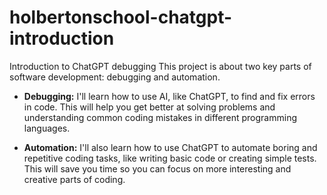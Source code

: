 # holbertonschool-chatgpt-introduction
Introduction to ChatGPT debugging
This project is about two key parts of software development: debugging and automation. 

- **Debugging:** I'll learn how to use AI, like ChatGPT, to find and fix errors in code. This will help you get better at solving problems and understanding common coding mistakes in different programming languages.

- **Automation:** I'll also learn how to use ChatGPT to automate boring and repetitive coding tasks, like writing basic code or creating simple tests. This will save you time so you can focus on more interesting and creative parts of coding.
